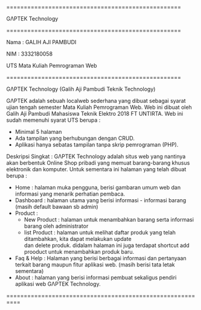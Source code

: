==================================================

GΛPTEK Technology

==================================================

Nama : GALIH AJI PAMBUDI

NIM : 3332180058

UTS Mata Kuliah Pemrograman Web

==================================================

GΛPTEK Technology (Galih Aji Pambudi Teknik Technology)

GΛPTEK adalah sebuah localweb sederhana yang dibuat sebagai syarat ujian tengah semester Mata Kuliah Pemrograman Web. Web ini dibuat oleh Galih Aji Pambudi Mahasiswa Teknik Elektro 2018 FT UNTIRTA.
Web ini sudah memenuhi syarat UTS berupa :
- Minimal 5 halaman
- Ada tampilan yang berhubungan dengan CRUD. 
- Aplikasi hanya sebatas tampilan tanpa skrip pemrograman (PHP). 

Deskripsi Singkat  :
GΛPTEK Technology adalah situs web yang nantinya akan berbentuk Online Shop pribadi yang memuat
barang-barang khusus elektronik dan komputer. Untuk sementara ini halaman yang telah dibuat berupa :
- Home : halaman muka pengguna, berisi gambaran umum web dan informasi yang menarik perhatian pembaca.
- Dashboard : halaman utama yang berisi informasi - informasi barang (masih default bawaan sb admin)
- Product : 
   - New Product : halaman untuk menambahkan barang serta informasi barang oleh administrator
   - list Product : halaman untuk melihat daftar produk yang telah ditambahkan, kita dapat melakukan update  
     dan delete produk. didalam halaman ini juga terdapat shortcut add prooduct untuk menambahkan produk baru.
- Faq & Help : Halaman yang berisi berbagai informasi dan pertanyaan terkait barang maupun fitur aplikasi web. (masih berisi tata letak sementara)
- About : halaman yang berisi informasi pembuat sekaligus pendiri aplikasi web GΛPTEK Technology.

==========================================================
